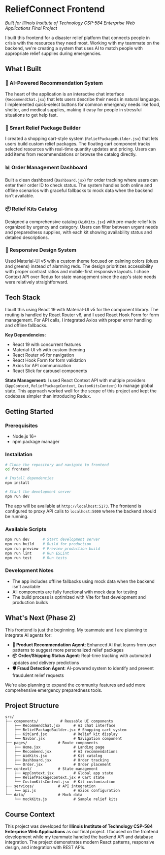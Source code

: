 # ReliefConnect Frontend

_Built for Illinois Institute of Technology CSP-584 Enterprise Web Applications Final Project_

I built this frontend for a disaster relief platform that connects people in crisis with the resources they need most. Working with my teammate on the backend, we're creating a system that uses AI to match people with appropriate relief supplies during emergencies.

## What I Built

### 🤖 AI-Powered Recommendation System

The heart of the application is an interactive chat interface (`RecommendChat.jsx`) that lets users describe their needs in natural language. I implemented quick-select buttons for common emergency needs like food, shelter, and medical supplies, making it easy for people in stressful situations to get help fast.

### 🛒 Smart Relief Package Builder

I created a shopping cart-style system (`ReliefPackageBuilder.jsx`) that lets users build custom relief packages. The floating cart component tracks selected resources with real-time quantity updates and pricing. Users can add items from recommendations or browse the catalog directly.

### 📊 Order Management Dashboard

Built a clean dashboard (`Dashboard.jsx`) for order tracking where users can enter their order ID to check status. The system handles both online and offline scenarios with graceful fallbacks to mock data when the backend isn't available.

### 📦 Relief Kits Catalog

Designed a comprehensive catalog (`AidKits.jsx`) with pre-made relief kits organized by urgency and category. Users can filter between urgent needs and preparedness supplies, with each kit showing availability status and detailed descriptions.

### 🎨 Responsive Design System

Used Material-UI v5 with a custom theme focused on calming colors (blues and greens) instead of alarming reds. The design prioritizes accessibility with proper contrast ratios and mobile-first responsive layouts. I chose Context API over Redux for state management since the app's state needs were relatively straightforward.

## Tech Stack

I built this using React 19 with Material-UI v5 for the component library. The routing is handled by React Router v6, and I used React Hook Form for form management. For API calls, I integrated Axios with proper error handling and offline fallbacks.

**Key Dependencies:**

- React 19 with concurrent features
- Material-UI v5 with custom theming
- React Router v6 for navigation
- React Hook Form for form validation
- Axios for API communication
- React Slick for carousel components

**State Management:**
I used React Context API with multiple providers (`AppContext`, `ReliefPackageContext`, `CustomKitsContext`) to manage global state. This approach worked well for the scope of this project and kept the codebase simpler than introducing Redux.

## Getting Started

### Prerequisites

- Node.js 16+
- npm package manager

### Installation

```bash
# Clone the repository and navigate to frontend
cd frontend

# Install dependencies
npm install

# Start the development server
npm run dev
```

The app will be available at `http://localhost:5173`. The frontend is configured to proxy API calls to `localhost:5000` where the backend should be running.

### Available Scripts

```bash
npm run dev      # Start development server
npm run build    # Build for production
npm run preview  # Preview production build
npm run lint     # Run ESLint
npm run test     # Run tests
```

### Development Notes

- The app includes offline fallbacks using mock data when the backend isn't available
- All components are fully functional with mock data for testing
- The build process is optimized with Vite for fast development and production builds

## What's Next (Phase 2)

This frontend is just the beginning. My teammate and I are planning to integrate AI agents for:

- **🤖 Product Recommendation Agent**: Enhanced AI that learns from user patterns to suggest more personalized relief packages
- **📦 Order/Shipping Status Agent**: Real-time tracking with automated updates and delivery predictions
- **🛡️ Fraud Detection Agent**: AI-powered system to identify and prevent fraudulent relief requests

We're also planning to expand the community features and add more comprehensive emergency preparedness tools.

## Project Structure

```
src/
├── components/          # Reusable UI components
│   ├── RecommendChat.jsx      # AI chat interface
│   ├── ReliefPackageBuilder.jsx # Shopping cart system
│   ├── KitCard.jsx            # Relief kit display
│   └── Navbar.jsx             # Navigation component
├── pages/              # Route components
│   ├── Home.jsx               # Landing page
│   ├── Recommend.jsx          # AI recommendations
│   ├── AidKits.jsx            # Kit catalog
│   ├── Dashboard.jsx          # Order tracking
│   └── Order.jsx              # Order placement
├── context/            # State management
│   ├── AppContext.jsx         # Global app state
│   ├── ReliefPackageContext.jsx # Cart state
│   └── CustomKitsContext.jsx  # Kit customization
├── services/           # API integration
│   └── api.js                 # Axios configuration
└── data/               # Mock data
    └── mockKits.js            # Sample relief kits
```

## Course Context

This project was developed for **Illinois Institute of Technology CSP-584 Enterprise Web Applications** as our final project. I focused on the frontend development while my teammate handled the backend API and database integration. The project demonstrates modern React patterns, responsive design, and integration with REST APIs.
